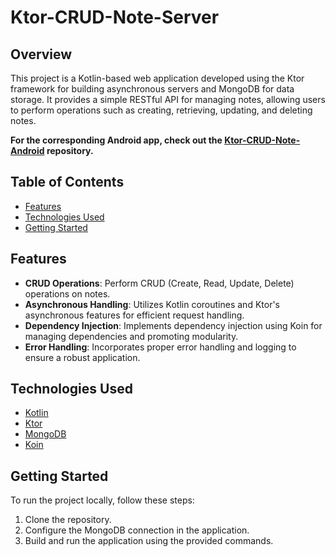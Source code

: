 # Ktor-CRUD-Note-Server

## Overview

This project is a Kotlin-based web application developed using the Ktor framework for building asynchronous servers and MongoDB for data storage. It provides a simple RESTful API for managing notes, allowing users to perform operations such as creating, retrieving, updating, and deleting notes.

**For the corresponding Android app, check out the [Ktor-CRUD-Note-Android](https://github.com/wenubey/Ktor-CRUD-Note-Android) repository.**

## Table of Contents

- [Features](#features)
- [Technologies Used](#technologies-used)
- [Getting Started](#getting-started)

## Features

- **CRUD Operations**: Perform CRUD (Create, Read, Update, Delete) operations on notes.
- **Asynchronous Handling**: Utilizes Kotlin coroutines and Ktor's asynchronous features for efficient request handling.
- **Dependency Injection**: Implements dependency injection using Koin for managing dependencies and promoting modularity.
- **Error Handling**: Incorporates proper error handling and logging to ensure a robust application.

## Technologies Used

- [Kotlin](https://kotlinlang.org/)
- [Ktor](https://ktor.io/)
- [MongoDB](https://www.mongodb.com/)
- [Koin](https://insert-koin.io/)

## Getting Started

To run the project locally, follow these steps:

1. Clone the repository.
2. Configure the MongoDB connection in the application.
3. Build and run the application using the provided commands.

